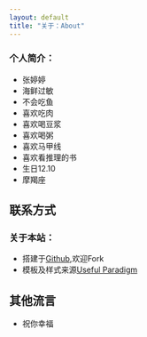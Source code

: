 ```yaml
---
layout: default
title: "关于：About"
---
```


### 个人简介：
* 张婷婷
* 海鲜过敏
* 不会吃鱼
* 喜欢吃肉
* 喜欢喝豆浆
* 喜欢喝粥
* 喜欢马甲线
* 喜欢看推理的书
* 生日12.10
* 摩羯座

## 联系方式



### 关于本站：

* 搭建于[Github](https://github.com/strongQ/strongQ.github.io),欢迎Fork
* 模板及样式来源[Useful Paradigm](http://usefulparadigm.com/)


## 其他流言
* 祝你幸福
